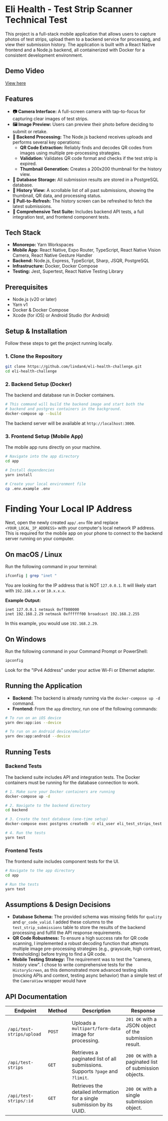 # Eli Health - Test Strip Scanner Technical Test

This project is a full-stack mobile application that allows users to capture photos of test strips, upload them to a backend service for processing, and view their submission history. The application is built with a React Native frontend and a Node.js backend, all containerized with Docker for a consistent development environment.

## Demo Video

[View here](https://youtu.be/JXnlBihiGWA)

## Features

- **📷 Camera Interface:** A full-screen camera with tap-to-focus for capturing clear images of test strips.
- **🖼️ Image Preview:** Users can preview their photo before deciding to submit or retake.
- **🚀 Backend Processing:** The Node.js backend receives uploads and performs several key operations:
  - **QR Code Extraction:** Reliably finds and decodes QR codes from images using multiple pre-processing strategies.
  - **Validation:** Validates QR code format and checks if the test strip is expired.
  - **Thumbnail Generation:** Creates a 200x200 thumbnail for the history view.
- **💾 Database Storage:** All submission results are stored in a PostgreSQL database.
- **📜 History View:** A scrollable list of all past submissions, showing the thumbnail, QR data, and processing status.
- **🔄 Pull-to-Refresh:** The history screen can be refreshed to fetch the latest submissions.
- **🧪 Comprehensive Test Suite:** Includes backend API tests, a full integration test, and frontend component tests.

## Tech Stack

- **Monorepo:** Yarn Workspaces
- **Mobile App:** React Native, Expo Router, TypeScript, React Native Vision Camera, React Native Gesture Handler
- **Backend:** Node.js, Express, TypeScript, Sharp, JSQR, PostgreSQL
- **Infrastructure:** Docker, Docker Compose
- **Testing:** Jest, Supertest, React Native Testing Library

## Prerequisites

- Node.js (v20 or later)
- Yarn v1
- Docker & Docker Compose
- Xcode (for iOS) or Android Studio (for Android)

## Setup & Installation

Follow these steps to get the project running locally.

### 1. Clone the Repository

```bash
git clone https://github.com/lindan4/eli-health-challenge.git
cd eli-health-challenge
```

### 2. Backend Setup (Docker)

The backend and database run in Docker containers.

```bash
# This command will build the backend image and start both the
# backend and postgres containers in the background.
docker-compose up --build
```

The backend server will be available at `http://localhost:3000`.

### 3. Frontend Setup (Mobile App)

The mobile app runs directly on your machine.

```bash
# Navigate into the app directory
cd app

# Install dependencies
yarn install

# Create your local environment file
cp .env.example .env
```

# Finding Your Local IP Address

Next, open the newly created `app/.env` file and replace `<YOUR_LOCAL_IP_ADDRESS>` with your computer's local network IP address. This is required for the mobile app on your phone to connect to the backend server running on your computer.

## On macOS / Linux

Run the following command in your terminal:

```bash
ifconfig | grep "inet "
```

You are looking for the IP address that is NOT `127.0.0.1`. It will likely start with `192.168.x.x` or `10.x.x.x`.

**Example Output:**

```
inet 127.0.0.1 netmask 0xff000000
inet 192.168.2.29 netmask 0xffffff00 broadcast 192.168.2.255
```

In this example, you would use `192.168.2.29`.

## On Windows

Run the following command in your Command Prompt or PowerShell:

```bash
ipconfig
```

Look for the "IPv4 Address" under your active Wi-Fi or Ethernet adapter.

## Running the Application

- **Backend:** The backend is already running via the `docker-compose up -d` command.
- **Frontend:** From the `app` directory, run one of the following commands:

```bash
# To run on an iOS device
yarn dev:app:ios --device

# To run on an Android device/emulator
yarn dev:app:android --device
```

## Running Tests

### Backend Tests

The backend suite includes API and integration tests. The Docker containers must be running for the database connection to work.

```bash
# 1. Make sure your Docker containers are running
docker-compose up -d

# 2. Navigate to the backend directory
cd backend

# 3. Create the test database (one-time setup)
docker-compose exec postgres createdb -U eli_user eli_test_strips_test

# 4. Run the tests
yarn test
```

### Frontend Tests

The frontend suite includes component tests for the UI.

```bash
# Navigate to the app directory
cd app

# Run the tests
yarn test
```

## Assumptions & Design Decisions

- **Database Schema:** The provided schema was missing fields for `quality` and `qr_code_valid`. I added these columns to the `test_strip_submissions` table to store the results of the backend processing and fulfill the API response requirements.
- **QR Code Robustness:** To ensure a high success rate for QR code scanning, I implemented a robust decoding function that attempts multiple image pre-processing strategies (e.g., grayscale, high contrast, thresholding) before trying to find a QR code.
- **Mobile Testing Strategy:** The requirement was to test the "camera, history view". I chose to write comprehensive tests for the `HistoryScreen`, as this demonstrated more advanced testing skills (mocking APIs and context, testing async behavior) than a simple test of the `CameraView` wrapper would have

## API Documentation

| Endpoint                  | Method | Description                                                                   | Response                                              |
| ------------------------- | ------ | ----------------------------------------------------------------------------- | ----------------------------------------------------- |
| `/api/test-strips/upload` | `POST` | Uploads a `multipart/form-data` image for processing.                         | `201 OK` with a JSON object of the submission result. |
| `/api/test-strips`        | `GET`  | Retrieves a paginated list of all submissions. Supports `?page` and `?limit`. | `200 OK` with a paginated list of submission objects. |
| `/api/test-strips/:id`    | `GET`  | Retrieves the detailed information for a single submission by its UUID.       | `200 OK` with a single submission object.             |
